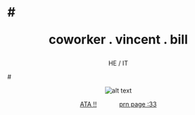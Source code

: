 # # <p align ="center"> coworker . vincent . bill

<p align ="center"> HE / IT  

#<p align ="center">  ![alt text](https://i.pinimg.com/564x/b9/ea/90/b9ea90701121f3289eac4eb13aa0823d.jpg)

<div align="center">

[ATA !!](https://zombii.atabook.org)⠀⠀⠀⠀⠀[prn page :33](https://en.pronouns.page/@zombiimedic)
